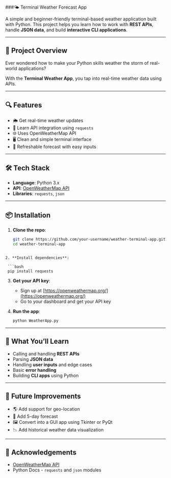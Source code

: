 ###🌤️ Terminal Weather Forecast App

A simple and beginner-friendly terminal-based weather application built with Python. This project helps you learn how to work with **REST APIs**, handle **JSON data**, and build **interactive CLI applications**.

---

## 🚀 Project Overview

Ever wondered how to make your Python skills weather the storm of real-world applications?

With the **Terminal Weather App**, you tap into real-time weather data using APIs.

---

## 🔍 Features

- 🌦️ Get real-time weather updates
- 🧪 Learn API integration using `requests`
- 🌐 Uses OpenWeatherMap API
- 🖥️ Clean and simple terminal interface
- 🔁 Refreshable forecast with easy inputs

---

## 🛠️ Tech Stack

- **Language**: Python 3.x  
- **API**: [OpenWeatherMap API](https://openweathermap.org/api)  
- **Libraries**: `requests`, `json`

---

## 📦 Installation

1. **Clone the repo**:
   ```bash
   git clone https://github.com/your-username/weather-terminal-app.git
   cd weather-terminal-app
  ```

2. **Install dependencies**:

   ```bash
   pip install requests
   ```

3. **Get your API key**:

   * Sign up at [https://openweathermap.org/](https://openweathermap.org/)
   * Go to your dashboard and get your API key

4. **Run the app**:

   ```bash
   python WeatherApp.py
   ```

---

## 🧠 What You’ll Learn

* Calling and handling **REST APIs**
* Parsing **JSON data**
* Handling **user inputs** and edge cases
* Basic **error handling**
* Building **CLI apps** using Python

---

## 🌱 Future Improvements

* 🌎 Add support for geo-location
* 🧭 Add 5-day forecast
* 🖼️ Convert into a GUI app using Tkinter or PyQt
* 📉 Add historical weather data visualization

---

## 🙌 Acknowledgements

* [OpenWeatherMap API](https://openweathermap.org/api)
* Python Docs - `requests` and `json` modules
